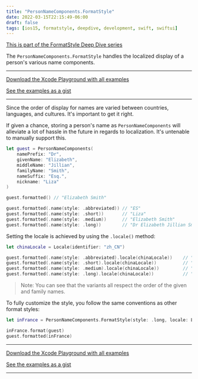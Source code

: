 ```yaml
---
title: "PersonNameComponents.FormatStyle"
date: 2022-03-15T22:15:49-06:00
draft: false
tags: [ios15, formatstyle, deepdive, development, swift, swiftui]
---
```


[This is part of the FormatStyle Deep Dive series](/posts/formatstyle-deep-dive)

The `PersonNameComponents.FormatStyle` handles the localized display of a person's various name components.

<hr>

[Download the Xcode Playground with all examples](https://github.com/brettohland/FormatStylesDeepDive/)

[See the examples as a gist](https://gist.github.com/brettohland/ac2fbd1446bc7bb64da491587b010e3c)

<hr>

Since the order of display for names are varied between countries, languages, and cultures. It's important to get it right.

If given a chance, storing a person's name as `PersonNameComponents` will alleviate a lot of hassle in the future in regards to localization. It's untenable to manually support this.

```Swift
let guest = PersonNameComponents(
    namePrefix: "Dr",
    givenName: "Elizabeth",
    middleName: "Jillian",
    familyName: "Smith",
    nameSuffix: "Esq.",
    nickname: "Liza"
)

guest.formatted() // "Elizabeth Smith"

guest.formatted(.name(style: .abbreviated)) // "ES"
guest.formatted(.name(style: .short))       // "Liza"
guest.formatted(.name(style: .medium))      // "Elizabeth Smith"
guest.formatted(.name(style: .long))        // "Dr Elizabeth Jillian Smith Esq."
```

Setting the locale is achieved by using the `.locale()` method:

```Swift
let chinaLocale = Locale(identifier: "zh_CN")

guest.formatted(.name(style: .abbreviated).locale(chinaLocale))    // "SE"
guest.formatted(.name(style: .short).locale(chinaLocale))          // "Liza"
guest.formatted(.name(style: .medium).locale(chinaLocale))         // "Smith Elizabeth"
guest.formatted(.name(style: .long).locale(chinaLocale))           // "Dr Smith Elizabeth Jillian Esq."

```

> Note: You can see that the variants all respect the order of the given and family names.

To fully customize the style, you follow the same conventions as other format styles:

```Swift
let inFrance = PersonNameComponents.FormatStyle(style: .long, locale: Locale(identifier: "fr_FR"))

inFrance.format(guest)
guest.formatted(inFrance)
```

<hr>

[Download the Xcode Playground with all examples](https://github.com/brettohland/FormatStylesDeepDive/)

[See the examples as a gist](https://gist.github.com/brettohland/ac2fbd1446bc7bb64da491587b010e3c)

<hr>